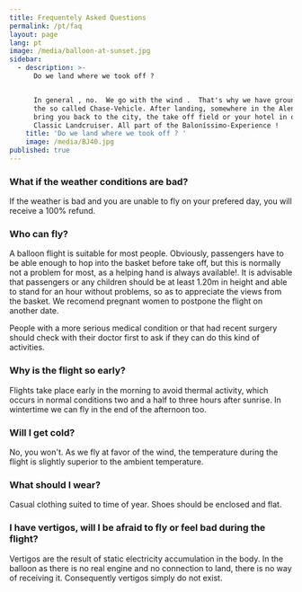 ```yaml
---
title: Frequentely Asked Questions
permalink: /pt/faq
layout: page
lang: pt
image: /media/balloon-at-sunset.jpg
sidebar:
  - description: >-
      Do we land where we took off ?


      In general , no.  We go with the wind .  That's why we have groundcrew and
      the so called Chase-Vehicle. After landing, somewhere in the Alentejo?  We
      bring you back to the city, the take off field or your hotel in our BJ40
      Classic Landcruiser. All part of the Baloníssimo-Experience !   
    title: 'Do we land where we took off ? '
    image: /media/BJ40.jpg
published: true
---
```

### What if the weather conditions are bad?

If the weather is bad and you are unable to fly on your prefered day, you will receive a 100% refund.

### Who can fly?

A balloon flight is suitable for most people. Obviously, passengers have to be able enough to hop into the basket before take off, but this is normally not a problem for most, as a helping hand is always available!. It is advisable that passengers or any children should be at least 1.20m in height and able to stand for an hour without problems, so as to appreciate the views from the basket. We recomend pregnant women to postpone the flight on another date.

People with a more serious medical condition or that had recent surgery should check with their doctor first to ask if they can do this kind of activities.

### Why is the flight so early?

Flights take place early in the morning to avoid thermal activity, which occurs in normal conditions two and a half to three hours after sunrise. In wintertime we can fly in the end of the afternoon too.

### Will I get cold?

No, you won't. As we fly at favor of the wind, the temperature during the flight is slightly superior to the ambient temperature.

### What should I wear?

Casual clothing suited to time of year. Shoes should be enclosed and flat.

### I have vertigos, will I be afraid to fly or feel bad during the flight?

Vertigos are the result of static electricity accumulation in the body. In the balloon as there is no real engine and no connection to land, there is no way of receiving it. Consequently vertigos simply do not exist.

